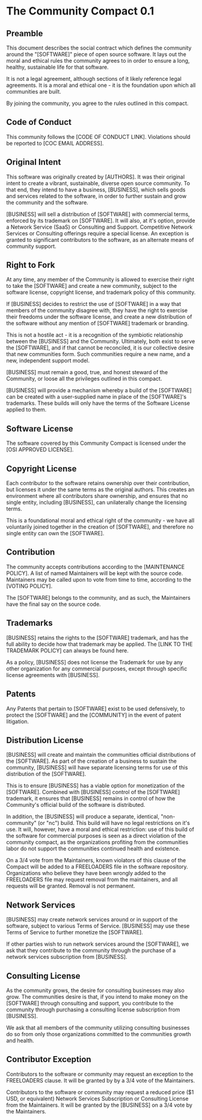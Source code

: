 # The Community Compact 0.1

## Preamble

This document describes the social contract which defines the community around
the "[SOFTWARE]" piece of open source software. It lays out the moral and
ethical rules the community agrees to in order to ensure a long, healthy,
sustainable life for that software.

It is not a legal agreement, although sections of it likely reference legal
agreements. It is a moral and ethical one - it is the foundation upon which all 
communities are built. 

By joining the community, you agree to the rules outlined in this compact.

## Code of Conduct

This community follows the [CODE OF CONDUCT LINK].
Violations should be reported to [COC EMAIL ADDRESS]. 

## Original Intent

This software was originally created by [AUTHORS]. It was
their original intent to create a vibrant, sustainable, diverse open source
community. To that end, they intend to have a business, [BUSINESS],
which sells goods and services related to the software, in order to
further sustain and grow the community and the software.

[BUSINESS] will sell a distribution of [SOFTWARE] with commercial terms,
enforced by its trademark on [SOFTWARE]. It will also, at it's option,
provide a Network Service (SaaS) or Consulting and Support. Competitive
Network Services or Consulting offerings require a special license. An 
exception is granted to significant contributors to the software, as
an alternate means of community support.

## Right to Fork

At any time, any member of the Community is allowed to exercise their right
to take the [SOFTWARE] and create a new community, subject to the software
license, copyright license, and trademark policy of this community.

If [BUSINESS] decides to restrict the use of [SOFTWARE] in a way that members
of the community disagree with, they have the right to exercise their freedoms
under the software license, and create a new distribution of the software
without any mention of [SOFTWARE] trademark or branding.

This is not a hostile act - it is a recognition of the symbiotic relationship
between the [BUSINESS] and the Community. Ultimately, both exist to serve the
[SOFTWARE], and if that cannot be reconciled, it is our collective
desire that new communities form. Such communities require a new name,
and a new, independent support model.

[BUSINESS] must remain a good, true, and honest steward of the Community,
or loose all the privileges outlined in this compact.

[BUSINESS] will provide a mechanism whereby a build of the [SOFTWARE]
can be created with a user-supplied name in place of the [SOFTWARE]'s
trademarks. These builds will only have the terms of the Software License
applied to them.

## Software License

The software covered by this Community Compact is licensed under the [OSI
APPROVED LICENSE]. 

## Copyright License

Each contributor to the software retains ownership over their contribution,
but licenses it under the same terms as the original authors. This creates an
environment where all contributors share ownership, and ensures that no single
entity, including [BUSINESS], can unilaterally change the licensing terms.

This is a foundational moral and ethical right of the community - we have all
voluntarily joined together in the creation of [SOFTWARE], and therefore no
single entity can own the [SOFTWARE].

## Contribution

The community accepts contributions according to the [MAINTENANCE POLICY]. A
list of named Maintainers will be kept with the source code. Maintainers
may be called upon to vote from time to time, according to the [VOTING POLICY].

The [SOFTWARE] belongs to the community, and as such, the Maintainers have the
final say on the source code.

## Trademarks

[BUSINESS] retains the rights to the [SOFTWARE] trademark, and has the full
ability to decide how that trademark may be applied. The [LINK TO THE TRADEMARK
POLICY] can always be found here.

As a policy, [BUSINESS] does not license the Trademark for use by any other
organization for any commercial purposes, except through specific license
agreements with [BUSINESS].

## Patents

Any Patents that pertain to [SOFTWARE] exist to be used defensively, to
protect the [SOFTWARE] and the [COMMUNITY] in the event of patent litigation.

## Distribution License

[BUSINESS] will create and maintain the communities official distributions of
the [SOFTWARE].  As part of the creation of a business to sustain the
community, [BUSINESS] will have separate licensing terms for use of this 
distribution of the [SOFTWARE].

This is to ensure [BUSINESS] has a viable option for monetization of the
[SOFTWARE]. Combined with [BUSINESS] control of the [SOFTWARE] trademark, it
ensures that [BUSINESS] remains in control of how the Community's official build
of the software is distributed. 

In addition, the [BUSINESS] will produce a separate, identical, "non-community"
(or "nc") build. This build will have no legal restrictions on it's use. It
will, however, have a moral and ethical restriction: use of this build of the
software for commercial purposes is seen as a direct violation of the community
compact, as the organizations profiting from the communities labor do not
support the communities continued health and existence.

On a 3/4 vote from the Maintainers, known violators of this clause of the
Compact will be added to a FREELOADERS file in the software repository.
Organizations who believe they have been wrongly added to the FREELOADERS file
may request removal from the maintainers, and all requests will be granted.
Removal is not permanent.

## Network Services

[BUSINESS] may create network services around or in support of the software,
subject to various Terms of Service. [BUSINESS] may use these Terms of Service
to further monetize the [SOFTWARE].

If other parties wish to run network services around the [SOFTWARE], we ask
that they contribute to the community through the purchase of a network
services subscription from [BUSINESS].

## Consulting License

As the community grows, the desire for consulting businesses may also grow. The
communities desire is that, if you intend to make money on the [SOFTWARE] through
consulting and support, you contribute to the community through purchasing a
consulting license subscription from [BUSINESS].

We ask that all members of the community utilizing consulting businesses do so
from only those organizations committed to the communities growth and health.

## Contributor Exception

Contributors to the software or community may request an exception to the
FREELOADERS clause. It will be granted by by a 3/4 vote of the Maintainers.

Contributors to the software or community may request a reduced price ($1 USD, or
equivalent) Network Services Subscription or Consulting License from the
Maintainers. It will be granted by the [BUSINESS] on a 3/4 vote by the
Maintainers. 



